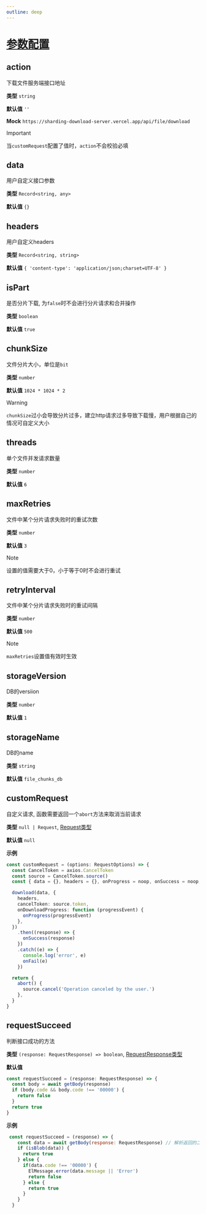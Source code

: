 ```yaml
---
outline: deep
---
```


# [参数配置](./detail#userdownloaderoptions)

## action

下载文件服务端接口地址

**类型** `string`

**默认值** `''`

**Mock** `https://sharding-download-server.vercel.app/api/file/download`

> [!IMPORTANT]
> 当`customRequest`配置了值时，`action`不会校验必填
>

## data

用户自定义接口参数

**类型** `Record<string, any>`

**默认值** `{}`

## headers

用户自定义headers

**类型** `Record<string, string>`

**默认值** `{ 'content-type': 'application/json;charset=UTF-8' }`

## isPart

是否分片下载, 为`false`时不会进行分片请求和合并操作

**类型** `boolean`

**默认值** `true`

## chunkSize

文件分片大小，单位是`bit`

**类型** `number`

**默认值** `1024 * 1024 * 2`

> [!WARNING]
> `chunkSize`过小会导致分片过多，建立http请求过多导致下载慢，用户根据自己的情况可自定义大小
>

## threads

单个文件并发请求数量

**类型** `number`

**默认值** `6`

## maxRetries

文件中某个分片请求失败时的重试次数

**类型** `number`

**默认值** `3`

> [!NOTE]
> 设置的值需要大于0，小于等于0时不会进行重试
>

## retryInterval

文件中某个分片请求失败时的重试间隔

**类型** `number`

**默认值** `500`

> [!NOTE]
> `maxRetries`设置值有效时生效
>

## storageVersion

DB的versiion

**类型** `number`

**默认值** `1`

## storageName

DB的name

**类型** `string`

**默认值** `file_chunks_db`

## customRequest

自定义请求, 函数需要返回一个`abort`方法来取消当前请求

**类型** `null | Request`, [Request类型](./detail#request)

**默认值** `null`

**示例**

```typescript
const customRequest = (options: RequestOptions) => {
  const CancelToken = axios.CancelToken
  const source = CancelToken.source()
  const { data = {}, headers = {}, onProgress = noop, onSuccess = noop, onFail = noop } = options

  download(data, {
    headers,
    cancelToken: source.token,
    onDownloadProgress: function (progressEvent) {
      onProgress(progressEvent)
    },
  })
    .then((response) => {
      onSuccess(response)
    })
    .catch((e) => {
      console.log('error', e)
      onFail(e)
    })

  return {
    abort() {
      source.cancel('Operation canceled by the user.')
    },
  }
}
```

## requestSucceed

判断接口成功的方法

**类型** `(response: RequestResponse) => boolean`, [RequestResponse类型](./detail#request-info)

**默认值**

```typescript
const requestSucceed = (response: RequestResponse) => {
  const body = await getBody(response)
  if (body.code && body.code !== '00000') {
    return false
  }
  return true
}
```

**示例**

```js
 const requestSucceed = (response) => {
    const data = await getBody(response: RequestResponse) // 解析返回的二进制结果
    if (isBlob(data)) {
      return true
    } else {
      if(data.code !== '00000') {
        ElMessage.error(data.message || 'Error')
        return false
      } else {
        return true
      }
    }
  }
```
